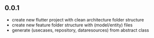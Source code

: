 ## 0.0.1

* create new flutter project with clean architecture folder structure
* create new feature folder structure with (model/entity) files 
* generate (usecases, repository, dataresources) from abstract class
 
